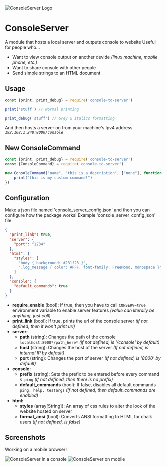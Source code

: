 ![ConsoleServer Logo](https://i.imgur.com/V8PrJZC.png)
# ConsoleServer
 A module that hosts a local server and outputs console to website
 Useful for people who...
- Want to view console output on another devide *(linux machine, mobile phone, etc.)*
- Want to share console with other people
- Send simple strings to an HTML document

## Usage
```javascript
const {print, print_debug} = require('console-to-server')

print('stuff') // Normal printing

print_debug('stuff') // Grey & italics formatting
```
And then hosts a server on from your machine's Ipv4 address *``192.168.1.240:8000/console``*

## New ConsoleCommand
```javascript
const {print, print_debug} = require('console-to-server')
const {ConsoleCommand} = require('console-to-server')

new ConsoleCommand("name", "this is a description", ["none"], function () {
    print("this is my custom command!")
})
```

## Configuration
Make a json file named 'console_server_config.json' and then you can configure how the package works!
Example 'console_server_config.json' file:
```json
{
  "print_link": true,
  "server": {
    "port": "1234"
  },
  "html": {
    "styles": [
      "body { background: #231f23 }",
      ".log_message { color: #FFF; font-family: FreeMono, monospace }"
    ]
  },
  "console": {
    "default_commands": true
  }
}
```

- **require_enable** (bool): If true, then you have to call ``CONSERV=true`` environment variable to enable server features *(value can literally be anything, just call)*
- **print_link** (bool): If true, prints the url of the console server *(if not defined, then it won't print url)*
- **server:**
  - **path** (string): Changes the path of the console ``localhost:8000*/path_here*`` *(if not defined, is '/console' by default)*
  - **host** (string): Changes the host of the server *(If not defined, is internal IP by default)*
  - **port** (string): Changes the port of server *(If not defined, is '8000' by default)*
- **console:**
  - **prefix** (string): Sets the prefix to be entered before every command ``$ ping`` *(If not defined, then there is no prefix)*
  - **default_commands** (bool): If false, disables all default commands ``ping, help, testargs`` *(If not defined, then default_commands are enabled)*
- **html:**
  - **styles** (array[String]): An array of css rules to alter the look of the website hosted on server
  - **format_ansi** (bool): Converts ANSI formatting to HTML for chalk users *(If not defined, is false)*

## Screenshots
Working on a mobile browser!

![ConsoleServer in a console](https://i.imgur.com/ANcYKzd.png)
![ConsoleServer on mobile](https://i.imgur.com/vHVp3Ok.png)
